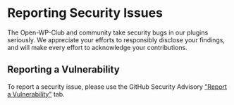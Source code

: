 # Reporting Security Issues

The Open-WP-Club and community take security bugs in our plugins seriously. We appreciate your efforts to responsibly disclose your findings, and will make every effort to acknowledge your contributions.

## Reporting a Vulnerability


To report a security issue, please use the GitHub Security Advisory ["Report a Vulnerability"](https://github.com/Open-WP-Club/wp-google-scholar/security/advisories/new) tab.

